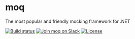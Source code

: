 # moq
The most popular and friendly mocking framework for .NET

[![Build status](https://ci.appveyor.com/api/projects/status/cm308wecf8ekyv33?svg=true)](https://ci.appveyor.com/project/MobileEssentials/moq)
[![Join moq on Slack](https://moq-slackin.herokuapp.com/badge.svg)](https://moq-slackin.herokuapp.com)
[![License](https://img.shields.io/github/license/moq/moq.svg)](https://github.com/moq/moq/blob/master/LICENSE)
